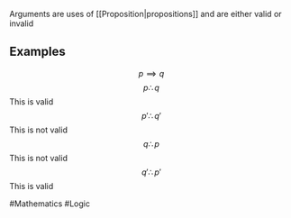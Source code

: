 Arguments are uses of [[Proposition|propositions]] and are either valid or invalid
## Examples
$$
p\implies q
$$
$$
p\therefore q
$$
This is valid
$$
p'\therefore q'
$$
This is not valid
$$
q\therefore p
$$
This is not valid
$$
q'\therefore p'
$$
This is valid

#Mathematics #Logic